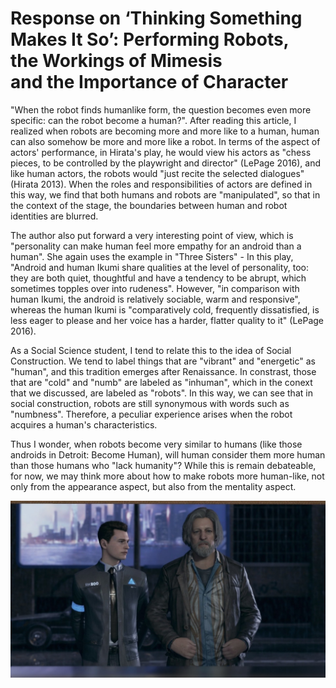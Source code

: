 # Response on ‘Thinking Something Makes It So’: Performing Robots, the Workings of Mimesis and the Importance of Character
"When the robot finds humanlike form, the question becomes even more specific: can the robot become a human?". After reading this article, I realized when robots are becoming more and more like to a human, human can also somehow be more and more like a robot. In terms of the aspect of actors' performance, in Hirata's play, he would view his actors as "chess pieces, to be controlled by the playwright and director" (LePage 2016), and like human actors, the robots would "just recite the selected dialogues" (Hirata 2013). When the roles and responsibilities of actors are defined in this way, we find that both humans and robots are "manipulated", so that in the context of the stage, the boundaries between human and robot identities are blurred.

The author also put forward a very interesting point of view, which is "personality can make human feel more empathy for an android than a human". She again uses the example in "Three Sisters" - In this play, "Android and human Ikumi share qualities at the level of personality, too: they are both quiet, thoughtful and have a tendency to be abrupt, which sometimes topples over into rudeness". However, "in comparison with human Ikumi, the android is relatively sociable, warm and responsive", whereas the human Ikumi is "comparatively cold, frequently dissatisfied, is less eager to please and her voice has a harder, flatter quality to it" (LePage 2016). 

As a Social Science student, I tend to relate this to the idea of Social Construction. We tend to label things that are "vibrant" and "energetic" as "human", and this tradition emerges after Renaissance. In constrast, those that are "cold" and "numb" are labeled as "inhuman", which in the conext that we discussed, are labeled as "robots". In this way, we can see that in social construction, robots are still synonymous with words such as "numbness". Therefore, a peculiar experience arises when the robot acquires a human's characteristics. 

Thus I wonder, when robots become very similar to humans (like those androids in Detroit: Become Human), will human consider them more human than those humans who "lack humanity"? While this is remain debateable, for now, we may think more about how to make robots more human-like, not only from the appearance aspect, but also from the mentality aspect.


![this is the photo](1.jpg)
